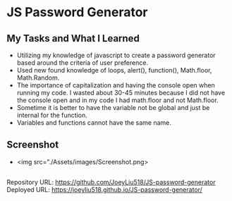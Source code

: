 # JS Password Generator

## My Tasks and What I Learned
- Utilizing my knowledge of javascript to create a password generator based around the criteria of user preference.
- Used new found knowledge of loops, alert(), function(), Math.floor, Math.Random.
- The importance of capitalization and having the console open when running my code. I wasted about 30-45 minutes because I did not have the console open and in my code I had math.floor and not Math.floor.
- Sometime it is better to have the variable not be global and just be internal for the function.
- Variables and functions cannot have the same name.

## Screenshot
- <img src="./Assets/images/Screenshot.png>

##
Repository URL: https://github.com/JoeyLiu518/JS-password-generator
Deployed URL: https://joeyliu518.github.io/JS-password-generator/
